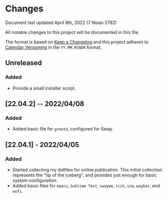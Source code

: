 # Changes

Document last updated April 8th, 2022 (7 Nisan 5782)

All notable changes to this project will be documented in this file.

The format is based on [Keep a Changelog](https://keepachangelog.com/en/1.0.0/)
and this project adheres to [Calendar Versioning](https://calver.org/) in the
`YY.MM.MINOR` format.

## Unreleased

### Added
- Provide a small installer script.

## [22.04.2] -- 2022/04/08

### Added
- Added basic file for `greetd`, configured for Sway.

## [22.04.1] - 2022/04/05

### Added
- Started collecting my dotfiles for online publication. This initial collection
represents the "tip of the iceberg", and provides just enough for basic system
configuration.
- Added basic files for `emacs`, `Sublime Text`, `swaywm`, `tcsh`, `vim`,
`waybar`, and `wofi`.
